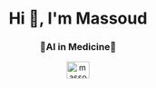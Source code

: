 <h1 align="center">Hi 👋, I'm Massoud</h1>


<h3 align="center">💚AI in Medicine💚 </h3>


<p align="center">
  <a href="https://linkedin.com/in/massouddehghan" target="blank">
    <img align="center" src="https://raw.githubusercontent.com/rahuldkjain/github-profile-readme-generator/master/src/images/icons/Social/linked-in-alt.svg" alt="massouddehghan" height="30" width="40" />
</p>

